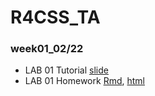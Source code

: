 # R4CSS_TA

### week01_02/22

* LAB 01 Tutorial [slide](https://p4css.github.io/R4CSS_TA/Lab01_Tutorial_R-and-RMarkdown.html)   
* LAB 01 Homework [Rmd](https://github.com/P4CSS/R4CSS_TA/blob/main/Lab01_Homework_RMarkdown.Rmd), [html](https://p4css.github.io/R4CSS_TA/Lab01_Tutorial_R-and-RMarkdown.html)        
